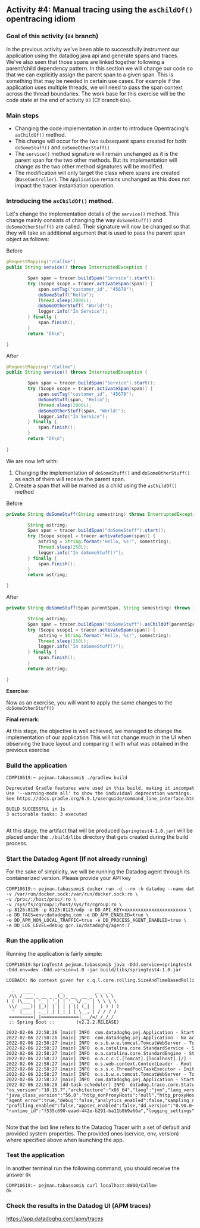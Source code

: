## Activity #4: Manual tracing using the `asChildOf()` opentracing idiom

### Goal of this activity (`04` branch)

In the previous activity we've been able to successfully instrument our application using the datadog java api and generate spans and traces.
We've also seen that those spans are linked together following a parent/child dependency pattern.
In this section we will change our code so that we can explicitly assign the parent span to a given span.
This is something that may be needed in certain use cases. For example if the application uses multiple threads, we will need to pass the span context across the thread boundaries. 
The work base for this exercise will be the code state at the end of activity `03` (Cf branch `03s`).  

### Main steps

* Changing the code implementation in order to introduce Opentracing's `asChildOf()` method.
* This change will occur for the two subsequent spans created for both `doSomeStuff()` and `doSomeOtherStuff()`
* The `service()` method signature will remain unchanged as it is the parent span for the two other methods. 
But its implementation will change as the two other method signatures will be modified.
* The modification will only target the class where spans are created (`BaseController`). 
The `Application` remains unchanged as this does not impact the tracer instantiation operation.

  
### Introducing the `asChildOf()` method.


Let's change the implementation details of the `service()` method. 
This change mainly consists of changing the way `doSomeStuff()` and `doSomeOtherStuff()` are called.
Their signature will now be changed so that they will take an additional argument that is used to pass the parent span object as follows:


Before

```java
@RequestMapping("/Callme")
public String service() throws InterruptedException {

        Span span = tracer.buildSpan("Service").start();
        try (Scope scope = tracer.activateSpan(span)) {
            span.setTag("customer_id", "45678");
            doSomeStuff("Hello");
            Thread.sleep(2000L);
            doSomeOtherStuff( "World!");
            logger.info("In Service");
        } finally {
            span.finish();
        }
        return "Ok\n";

}
```

After

```java
@RequestMapping("/Callme")
public String service() throws InterruptedException {

        Span span = tracer.buildSpan("Service").start();
        try (Scope scope = tracer.activateSpan(span)) {
            span.setTag("customer_id", "45678");
            doSomeStuff(span, "Hello");
            Thread.sleep(2000L);
            doSomeOtherStuff(span, "World!");
            logger.info("In Service");
        } finally {
            span.finish();
        }
        return "Ok\n";
        
}
```


We are now left with:
1. Changing the implementation of `doSomeStuff()` and `doSomeOtherStuff()` as each of them will receive the parent span.
2. Create a span that will be marked as a child using the `asChildOf()` method


Before

```java
private String doSomeStuff(String somestring) throws InterruptedException {

        String astring;
        Span span = tracer.buildSpan("doSomeStuff").start();
        try (Scope scope1 = tracer.activateSpan(span)) {
            astring = String.format("Hello, %s!", somestring);
            Thread.sleep(250L);
            logger.info("In doSomeStuff()");
        } finally {
            span.finish();
        }
        return astring;

}
```

After

```java
private String doSomeStuff(Span parentSpan, String somestring) throws InterruptedException {

        String astring;
        Span span = tracer.buildSpan("doSomeStuff").asChildOf(parentSpan).start();
        try (Scope scope1 = tracer.activateSpan(span)) {
            astring = String.format("Hello, %s!", somestring);
            Thread.sleep(250L);
            logger.info("In doSomeStuff()");
        } finally {
            span.finish();
        }
        return astring;

}
```

**Exercise**:

Now as an exercise, you will want to apply the same changes to the `doSomeOtherStuff()` 


**Final remark**:

At this stage, the objective is well achieved, we managed to change the implementation of our application 
This will not change much in the UI when observing the trace layout and comparing it with what was obtained in the previous exercise


### Build the application

<pre style="font-size: 12px">
COMP10619:~ pejman.tabassomi$ ./gradlew build

Deprecated Gradle features were used in this build, making it incompatible with Gradle 7.0.
Use '--warning-mode all' to show the individual deprecation warnings.
See https://docs.gradle.org/6.9.1/userguide/command_line_interface.html#sec:command_line_warnings

BUILD SUCCESSFUL in 1s
3 actionable tasks: 3 executed

</pre>


At this stage, the artifact that will be produced (`springtest4-1.0.jar`) will be placed under the `./build/libs` directory that gets created during the build process.


### Start the  Datadog Agent (If not already running)

For the sake of simplicity, we will be running the Datadog agent through its containerized version.
Please provide your API key

<pre style="font-size: 12px">
COMP10619:~ pejman.tabassomi$ docker run -d --rm -h datadog --name datadog_agent \ 
-v /var/run/docker.sock:/var/run/docker.sock:ro \
-v /proc/:/host/proc/:ro \
-v /sys/fs/cgroup/:/host/sys/fs/cgroup:ro \
-p 8126:8126 -p 8125:8125/udp -e DD_API_KEY=xxxxxxxxxxxxxxxxxxxxxxx \
-e DD_TAGS=env:datadoghq.com -e DD_APM_ENABLED=true \
-e DD_APM_NON_LOCAL_TRAFFIC=true -e DD_PROCESS_AGENT_ENABLED=true \
-e DD_LOG_LEVEL=debug gcr.io/datadoghq/agent:7
</pre>


### Run the application

Running the application is fairly simple:

<pre style="font-size: 12px">
COMP10619:SpringTest4 pejman.tabassomi$ java -Ddd.service=springtest4 \
-Ddd.env=dev -Ddd.version=1.0 -jar build/libs/springtest4-1.0.jar

LOGBACK: No context given for c.q.l.core.rolling.SizeAndTimeBasedRollingPolicy@143110009

  .   ____          _            __ _ _
 /\\ / ___'_ __ _ _(_)_ __  __ _ \ \ \ \
( ( )\___ | '_ | '_| | '_ \/ _` | \ \ \ \
 \\/  ___)| |_)| | | | | || (_| |  ) ) ) )
  '  |____| .__|_| |_|_| |_\__, | / / / /
 =========|_|==============|___/=/_/_/_/
 :: Spring Boot ::        (v2.2.2.RELEASE)

2022-02-06 22:58:26 [main] INFO  com.datadoghq.pej.Application - Starting Application on COMP10619.local with PID 76957 (/Users/pejman.tabassomi/SpringTest4/build/libs/springtest4-1.0.jar started by pejman.tabassomi in /Users/pejman.tabassomi/SpringTest4)
2022-02-06 22:58:26 [main] INFO  com.datadoghq.pej.Application - No active profile set, falling back to default profiles: default
2022-02-06 22:58:27 [main] INFO  o.s.b.w.e.tomcat.TomcatWebServer - Tomcat initialized with port(s): 8080 (http)
2022-02-06 22:58:27 [main] INFO  o.a.catalina.core.StandardService - Starting service [Tomcat]
2022-02-06 22:58:27 [main] INFO  o.a.catalina.core.StandardEngine - Starting Servlet engine: [Apache Tomcat/9.0.29]
2022-02-06 22:58:27 [main] INFO  o.a.c.c.C.[Tomcat].[localhost].[/] - Initializing Spring embedded WebApplicationContext
2022-02-06 22:58:27 [main] INFO  o.s.web.context.ContextLoader - Root WebApplicationContext: initialization completed in 906 ms
2022-02-06 22:58:27 [main] INFO  o.s.s.c.ThreadPoolTaskExecutor - Initializing ExecutorService 'applicationTaskExecutor'
2022-02-06 22:58:27 [main] INFO  o.s.b.w.e.tomcat.TomcatWebServer - Tomcat started on port(s): 8080 (http) with context path ''
2022-02-06 22:58:27 [main] INFO  com.datadoghq.pej.Application - Started Application in 7.019 seconds (JVM running for 7.486)
2022-02-06 22:58:28 [dd-task-scheduler] INFO  datadog.trace.core.StatusLogger - DATADOG TRACER CONFIGURATION {"version":"0.90.0~32708e53ec","os_name":"Mac OS X",
"os_version":"10.15.7","architecture":"x86_64","lang":"jvm","lang_version":"12.0.2","jvm_vendor":"Oracle Corporation","jvm_version":"12.0.2+10",
"java_class_version":"56.0","http_nonProxyHosts":"null","http_proxyHost":"null","enabled":true,"service":"springtest4","agent_url":"http://localhost:8126",
"agent_error":true,"debug":false,"analytics_enabled":false,"sampling_rules":[{},{}],"priority_sampling_enabled":true,"logs_correlation_enabled":true,
"profiling_enabled":false,"appsec_enabled":false,"dd_version":"0.90.0~32708e53ec","health_checks_enabled":true,"configuration_file":"no config file present",
"runtime_id":"f535c690-eaad-442e-b291-ba11b8b9a66a","logging_settings":{},"cws_enabled":false,"cws_tls_refresh":5000}

</pre>

Note that the last line refers to the Datadog Tracer with a set of default and provided system properties. 
The provided ones (service, env, version) where specified above when launching the app.  


### Test the application

In another terminal run the following command, you should receive the answer `Ok`

<pre style="font-size: 12px">
COMP10619:~ pejman.tabassomi$ curl localhost:8080/Callme
Ok
</pre>


### Check the results in the Datadog UI (APM traces)
https://app.datadoghq.com/apm/traces